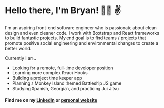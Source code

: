# Hello there, I'm Bryan! :man_technologist: :v:

I'm an aspiring front-end software engineer who is passionate about clean design and even cleaner code. I work with Bootstrap and React frameworks to build fantastic projects. My end goal is to find teams / projects that promote positive social engineering and environmental changes to create a better world.

Currently I am..
  - Looking for a remote, full-time developer position
  - Learning more complex React Hooks
  - Building a project time keeper app
  - Planning a Monkey Island themed Battleship JS game
  - Studying Spanish, Georgian, and practicing Jui Jitsu

#### Find me on my [LinkedIn](https://www.linkedin.com/in/bfink777/) or [personal website](https://www.bryanfink.dev)
